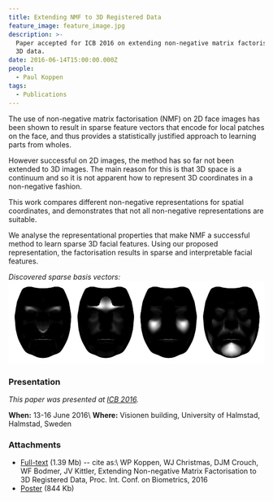```yaml
---
title: Extending NMF to 3D Registered Data
feature_image: feature_image.jpg
description: >-
  Paper accepted for ICB 2016 on extending non-negative matrix factorisation to
  3D data.
date: 2016-06-14T15:00:00.000Z
people:
  - Paul Koppen
tags:
  - Publications
---
```


The use of non-negative matrix factorisation (NMF) on 2D face images has been
shown to result in sparse feature vectors that encode for local patches on the
face, and thus provides a statistically justified approach to learning parts
from wholes.

However successful on 2D images, the method has so far not been extended to 3D
images. The main reason for this is that 3D space is a continuum and so it is
not apparent how to represent 3D coordinates in a non-negative fashion.

This work compares different non-negative representations for spatial
coordinates, and demonstrates that not all non-negative representations are
suitable.

We analyse the representational properties that make NMF a successful method to
learn sparse 3D facial features. Using our proposed representation, the
factorisation results in sparse and interpretable facial features.

*Discovered sparse basis vectors:*
![Extending NMF to 3D](/images/extending-nmf-to-3d.jpg)


### Presentation

*This paper was presented at [ICB 2016][ICB].*

**When:** 13-16 June 2016\\
**Where:** Visionen building, University of Halmstad, Halmstad, Sweden


### Attachments

* [Full-text][FULLTEXT] (1.39 Mb) -- cite as:\\
WP Koppen, WJ Christmas, DJM Crouch, WF Bodmer, JV Kittler, Extending Non-negative Matrix Factorisation to 3D Registered Data, Proc. Int. Conf. on Biometrics, 2016
* [Poster][POSTER] (844 Kb)



[FULLTEXT]: https://ln.facer2vm.org/icb2016-3dnmf_pdf
[ICB]: http://icb2016.hh.se/
[POSTER]: https://ln.facer2vm.org/icb2016-3dnmf_poster
